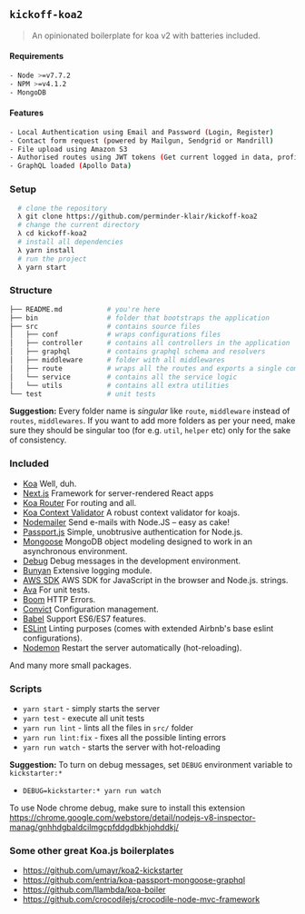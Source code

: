 ## `kickoff-koa2`

> An opinionated boilerplate for koa v2 with batteries included.

#### Requirements
```bash
- Node >=v7.7.2
- NPM >=v4.1.2
- MongoDB
```
#### Features
```bash
- Local Authentication using Email and Password (Login, Register)
- Contact form request (powered by Mailgun, Sendgrid or Mandrill)
- File upload using Amazon S3
- Authorised routes using JWT tokens (Get current logged in data, profile update, password reset)
- GraphQL loaded (Apollo Data)
```
### Setup
```bash
  # clone the repository
  λ git clone https://github.com/perminder-klair/kickoff-koa2
  # change the current directory
  λ cd kickoff-koa2
  # install all dependencies
  λ yarn install
  # run the project
  λ yarn start
```

### Structure
```bash
├── README.md           # you're here
├── bin                 # folder that bootstraps the application
├── src                 # contains source files
│   ├── conf            # wraps configurations files
│   ├── controller      # contains all controllers in the application
│   ├── graphql         # contains graphql schema and resolvers
│   ├── middleware      # folder with all middlewares
│   ├── route           # wraps all the routes and exports a single composed middleware
│   └── service         # contains all the service logic
│   └── utils           # contains all extra utilities
└── test                # unit tests
```

**Suggestion:** Every folder name is _singular_ like `route`, `middleware` instead of `routes`, `middlewares`. If you want to add more folders as per your need, make sure they should be singular too (for e.g. `util`, `helper` etc) only for the sake of consistency.

### Included

- [Koa](https://github.com/koajs/koa) Well, duh.
- [Next.js](https://github.com/zeit/next.js) Framework for server-rendered React apps
- [Koa Router](https://github.com/alexmingoia/koa-router) For routing and all.
- [Koa Context Validator](https://github.com/chentsulin/koa-context-validator) A robust context validator for koajs.
- [Nodemailer](https://github.com/nodemailer/nodemailer) Send e-mails with Node.JS – easy as cake!
- [Passport.js](https://github.com/jaredhanson/passport) Simple, unobtrusive authentication for Node.js.
- [Mongoose](https://github.com/Automattic/mongoose) MongoDB object modeling designed to work in an asynchronous environment.
- [Debug](https://github.com/visionmedia/debug) Debug messages in the development environment.
- [Bunyan](https://github.com/trentm/node-bunyan) Extensive logging module.
- [AWS SDK](https://github.com/aws/aws-sdk-js) AWS SDK for JavaScript in the browser and Node.js. strings.
- [Ava](https://github.com/avajs/ava) For unit tests.
- [Boom](https://github.com/hapijs/boom) HTTP Errors.
- [Convict](https://github.com/mozilla/node-convict) Configuration management.
- [Babel](https://github.com/babel/babel) Support ES6/ES7 features.
- [ESLint](https://github.com/eslint/eslint/) Linting purposes (comes with extended Airbnb's base eslint configurations).
- [Nodemon](https://github.com/remy/nodemon) Restart the server automatically (hot-reloading).

And many more small packages.

### Scripts

- `yarn start` - simply starts the server
- `yarn test` - execute all unit tests
- `yarn run lint` - lints all the files in `src/` folder
- `yarn run lint:fix` - fixes all the possible linting errors
- `yarn run watch` - starts the server with hot-reloading

**Suggestion:** To turn on debug messages, set `DEBUG` environment variable to `kickstarter:*`
- `DEBUG=kickstarter:* yarn run watch`

To use Node chrome debug, make sure to install this extension
https://chrome.google.com/webstore/detail/nodejs-v8-inspector-manag/gnhhdgbaldcilmgcpfddgdbkhjohddkj/

### Some other great Koa.js boilerplates

- https://github.com/umayr/koa2-kickstarter
- https://github.com/entria/koa-passport-mongoose-graphql
- https://github.com/llambda/koa-boiler
- https://github.com/crocodilejs/crocodile-node-mvc-framework
